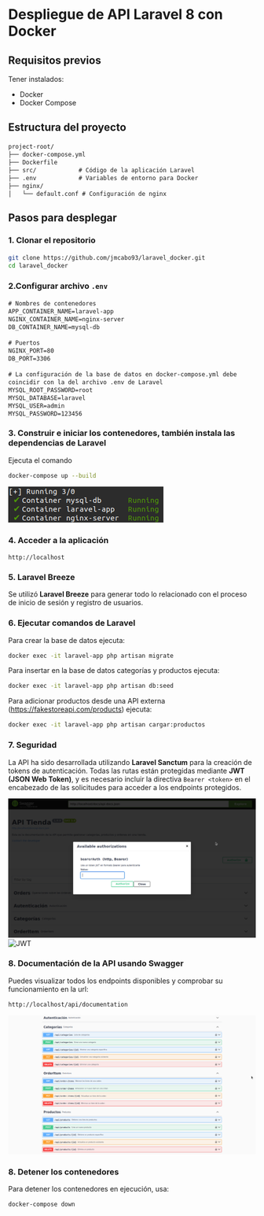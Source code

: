 # Despliegue de API Laravel 8 con Docker

## Requisitos previos

Tener instalados:

- Docker
- Docker Compose

## Estructura del proyecto

```
project-root/
├── docker-compose.yml
├── Dockerfile
├── src/            # Código de la aplicación Laravel
├── .env            # Variables de entorno para Docker
├── nginx/
│   └── default.conf # Configuración de nginx
```

## Pasos para desplegar

### 1. Clonar el repositorio

```bash
git clone https://github.com/jmcabo93/laravel_docker.git
cd laravel_docker
```

### 2.Configurar archivo `.env`

```
# Nombres de contenedores
APP_CONTAINER_NAME=laravel-app
NGINX_CONTAINER_NAME=nginx-server
DB_CONTAINER_NAME=mysql-db

# Puertos
NGINX_PORT=80
DB_PORT=3306

# La configuración de la base de datos en docker-compose.yml debe coincidir con la del archivo .env de Laravel
MYSQL_ROOT_PASSWORD=root
MYSQL_DATABASE=laravel
MYSQL_USER=admin
MYSQL_PASSWORD=123456
```

### 3. Construir e iniciar los contenedores, también instala las dependencias de Laravel

Ejecuta el comando 

```bash
docker-compose up --build
```

![JWT](images/servicios.png)

### 4. Acceder a la aplicación

```
http://localhost
```

### 5. Laravel Breeze

Se utilizó **Laravel Breeze** para generar todo lo relacionado con el proceso de inicio de sesión y registro de usuarios.

### 6. Ejecutar comandos de Laravel

Para crear la base de datos ejecuta:
```bash
docker exec -it laravel-app php artisan migrate
```
Para insertar en la base de datos categorías y productos ejecuta:
```bash
docker exec -it laravel-app php artisan db:seed
```
Para adicionar productos desde una API externa (https://fakestoreapi.com/products) ejecuta:
```bash
docker exec -it laravel-app php artisan cargar:productos
```

### 7. Seguridad

La API ha sido desarrollada utilizando **Laravel Sanctum** para la creación de tokens de autenticación. Todas las rutas están protegidas mediante **JWT (JSON Web Token)**, y es necesario incluir la directiva `Bearer <token>` en el encabezado de las solicitudes para acceder a los endpoints protegidos.

![JWT](images/2.png)
![JWT](images/1.jpg)

### 8. Documentación de la API usando Swagger

Puedes visualizar todos los endpoints disponibles y comprobar su funcionamiento en la url:

```
http://localhost/api/documentation
```
![JWT](images/todas.png)



### 8. Detener los contenedores

Para detener los contenedores en ejecución, usa:

```bash
docker-compose down
```
